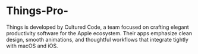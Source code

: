# Things-Pro-
Things is developed by Cultured Code, a team focused on crafting elegant productivity software for the Apple ecosystem.   Their apps emphasize clean design, smooth animations, and thoughtful workflows that integrate tightly with macOS and iOS.
